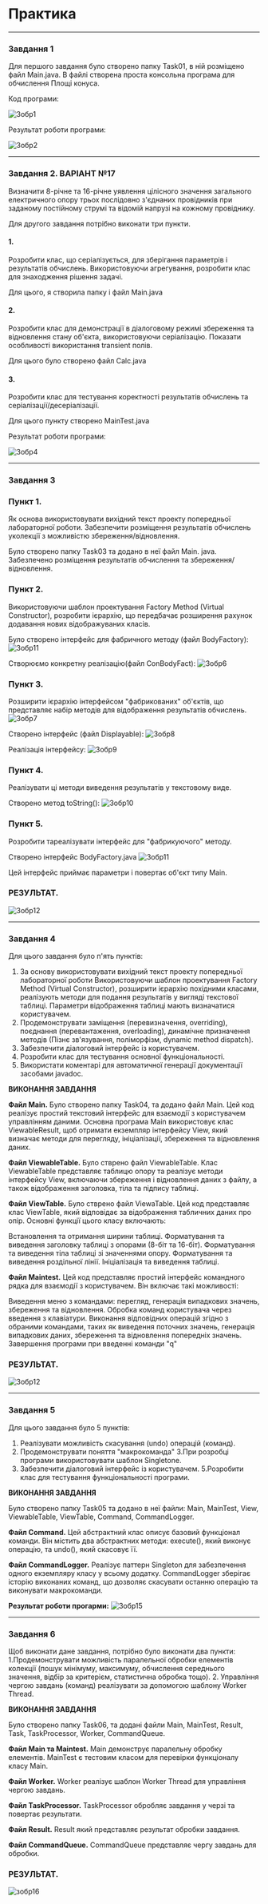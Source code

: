 # Практика
____
### Завдання 1
Для першого завдання було створено папку Task01, в ній розміщено файл Main.java. В файлі створена проста консольна програма для обчислення Площі конуса.

Код програми:

![Зобр1](img/image.png)

Результат роботи програми:

![Зобр2](img/image-1.png)

____
### Завдання 2.         ВАРІАНТ №17

Визначити 8-річне та 16-річне уявлення цілісного значення загального електричного опору трьох послідовно з'єднаних провідників при заданому постійному струмі та відомій напрузі на кожному провіднику.


Для другого завдання потрібно виконати три пункти.

#### 1.
Розробити клас, що серіалізується, для зберігання параметрів і результатів обчислень. Використовуючи агрегування, розробити клас для знаходження рішення задачі.

Для цього, я створила папку і файл Main.java

#### 2.
Розробити клас для демонстрації в діалоговому режимі збереження та відновлення стану об'єкта, використовуючи серіалізацію. Показати особливості використання transient полів.

Для цього було створено файл Calc.java

#### 3.
Розробити клас для тестування коректності результатів обчислень та серіалізації/десеріалізації.

Для цього пункту створено MainTest.java

Результат роботи програми:

![Зобр4](img/4.png)

____
### Завдання 3

### Пункт 1.

Як основа використовувати вихідний текст проекту попередньої лабораторної роботи. Забезпечити розміщення результатів обчислень уколекції з можливістю збереження/відновлення.

Було створено папку Task03 та додано в неї файл Main. java. Забезпечено розміщення результатів обчислення та збереження/відновлення.

### Пункт 2.

Використовуючи шаблон проектування Factory Method (Virtual Constructor), розробити ієрархію, що передбачає розширення рахунок додавання нових відображуваних класів.

Було створено інтерфейс для фабричного методу (файл BodyFactory):
![Зобр11](img/11.png)

Створюємо конкретну реалізацію(файл ConBodyFact):
![Зобр6](img/6.png)

### Пункт 3.

Розширити ієрархію інтерфейсом "фабрикованих" об'єктів, що представляє набір методів для відображення результатів обчислень.
![Зобр7](img/7.png)

Створено інтерфейс (файл Displayable):
![Зобр8](img/8.png)

Реалізація інтерфейсу:
![Зобр9](img/9.png)

### Пункт 4.

Реалізувати ці методи виведення результатів у текстовому виде.

Створено метод toString(): 
![Зобр10](img/10.png)

### Пункт 5.

Розробити тареалізувати інтерфейс для "фабрикуючого" методу.

Створено інтерфейс BodyFactory.java
![Зобр11](img/11.png)

Цей інтерфейс приймає параметри і повертає об'єкт типу Main.

### РЕЗУЛЬТАТ.

![Зобр12](img/12.png)

____
### Завдання 4
Для цього завдання було п'ять пунктів:
1. За основу використовувати вихідний текст проекту попередньої лабораторної роботи Використовуючи шаблон проектування Factory Method
(Virtual Constructor), розширити ієрархію похідними класами, реалізують методи для подання результатів у вигляді текстової
таблиці. Параметри відображення таблиці мають визначатися користувачем.
2. Продемонструвати заміщення (перевизначення, overriding), поєднання (перевантаження, overloading), динамічне призначення методів
(Пізнє зв'язування, поліморфізм, dynamic method dispatch).
3. Забезпечити діалоговий інтерфейс із користувачем.
4. Розробити клас для тестування основної функціональності.
5. Використати коментарі для автоматичної генерації документації засобами javadoc.

__ВИКОНАННЯ ЗАВДАННЯ__

__Файл Main.__ Було створено папку Task04, та додано файл Main. Цей код реалізує простий текстовий інтерфейс для взаємодії з користувачем управлінням даними. Основна програма Main використовує клас ViewableResult, щоб отримати екземпляр інтерфейсу View, який визначає методи для перегляду, ініціалізації, збереження та відновлення даних.

__Файл ViewableTable.__ Було стврено файл ViewableTable. Клас ViewableTable представляє таблицю опору та реалізує методи інтерфейсу View, включаючи збереження і відновлення даних з файлу, а також відображення заголовка, тіла та підпису таблиці.

__Файл ViewTable.__ Було стврено файл ViewaTable. Цей код представляє клас ViewTable, який відповідає за відображення табличних даних про опір. Основні функції цього класу включають:

Встановлення та отримання ширини таблиці.
Форматування та виведення заголовку таблиці з опорами (8-біт та 16-біт).
Форматування та виведення тіла таблиці зі значеннями опору.
Форматування та виведення роздільної лінії.
Ініціалізація та виведення таблиці.

__Файл Maintest.__ Цей код представляє простий інтерфейс командного рядка для взаємодії з користувачем. Він включає такі можливості:

Виведення меню з командами: перегляд, генерація випадкових значень, збереження та відновлення.
Обробка команд користувача через введення з клавіатури.
Виконання відповідних операцій згідно з обраними командами, таких як виведення поточних значень, генерація випадкових даних, збереження та відновлення попередніх значень.
Завершення програми при введенні команди "q"

### РЕЗУЛЬТАТ.
![Зобр12](img/14.png)

____
### Завдання 5

Для цього завдання було 5 пунктів:
1. Реалізувати можливість скасування (undo) операцій (команд).
2. Продемонструвати поняття "макрокоманда"
3.При розробці програми використовувати шаблон Singletone.
4. Забезпечити діалоговий інтерфейс із користувачем.
5.Розробити клас для тестування функціональності програми.

__ВИКОНАННЯ ЗАВДАННЯ__

Було створено папку Task05 та додано в неї файли: Main, MainTest, View, ViewableTable, ViewTable, Command, CommandLogger.

__Файл Command.__ Цей абстрактний клас описує базовий функціонал команди. Він містить два абстрактних методи: execute(), який виконує операцію, та undo(), який скасовує її.

__Файл CommandLogger.__ Реалізує паттерн Singleton для забезпечення одного екземпляру класу у всьому додатку. CommandLogger зберігає історію виконаних команд, що дозволяє скасувати останню операцію та виконувати макрокоманди.


__Результат роботи прогарми:__
![Зобр15](img/15.png)

____
### Завдання 6

Щоб виконати дане завдання, потрібно було виконати два пункти:
1.Продемонструвати можливість паралельної обробки елементів колекції (пошук мінімуму, максимуму, обчислення середнього значення, відбір за критерієм, статистична обробка тощо).
2. Управління чергою завдань (команд) реалізувати за допомогою шаблону Worker Thread.

__ВИКОНАННЯ ЗАВДАННЯ__

Було створено папку Task06, та додані файли Main, MainTest, Result, Task, TaskProcessor, Worker, CommandQueue.

__Файл Main та Maintest.__ Main демонструє паралельну обробку елементів. MainTest є тестовим класом для перевірки функціоналу класу Main.

__Файл Worker.__ Worker реалізує шаблон Worker Thread для управління чергою завдань.

__Файл TaskProcessor.__ TaskProcessor обробляє завдання у черзі та повертає результати.

__Файл Result.__ Result який представляє результат обробки завдання.

__Файл CommandQueue.__ CommandQueue представляє чергу завдань для обробки.

### РЕЗУЛЬТАТ.
![зобр16](img/16.png)
